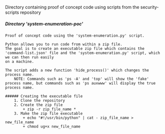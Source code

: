 
Directory containing proof of concept code using scripts from the security-scripts repository
##### Directory 'system-enumeration-poc'
	Proof of concept code using the 'system-enumeration.py' script.
	
	Python allows you to run code from within a zip file.
	The goal is to create an executable zip file which contains the 'command-list.json' file and the 'system-enumeration.py' script, which we can then run easily
	on a machine.

	The script adds a new function 'hide_process()' which changes the process name.
		NOTE: Commands such as 'ps -A' and 'top' will show the 'fake' process name, but commands such as 'ps auxwww' will display the true process name.

	###### Creating the executable file
		1. Clone the repository
		2. Create the zip file
			+ zip -r zip_file_name *
		3. Make the zip file executable
			+ echo "#!/usr/bin/python" | cat - zip_file_name > new_file_name
			+ chmod ug+x new_file_name

